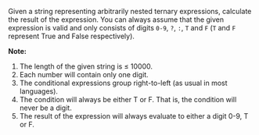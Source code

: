 Given a string representing arbitrarily nested ternary expressions, calculate the result of the expression. You can always assume that the given expression is valid and only consists of digits `0-9`, `?`, `:`, `T` and `F` (`T` and `F` represent True and False respectively).

**Note:**

1. The length of the given string is ≤ 10000.
2. Each number will contain only one digit.
3. The conditional expressions group right-to-left (as usual in most languages).
4. The condition will always be either T or F. That is, the condition will never be a digit.
5. The result of the expression will always evaluate to either a digit 0-9, T or F.